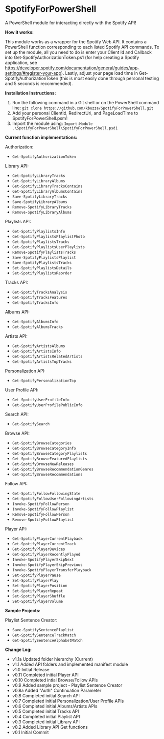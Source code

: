 SpotifyForPowerShell
====================
A PowerShell module for interacting directly with the Spotify API!

**How it works:**

This module works as a wrapper for the Spotify Web API. It contains a PowerShell function corresponding to each listed Spotify API commands. To set up the module, all you need to do is enter your Client Id and Callback into Get-SpotifyAuthorizationToken.ps1 (for help creating a Spotify application, see https://developer.spotify.com/documentation/general/guides/app-settings/#register-your-app). Lastly, adjust your page load time in Get-SpotifyAuthorizationToken (this is most easily done through personal testing and 5 seconds is recommended).

**Installation Instructions:**
1. Run the following command in a Git shell or on the PowerShell command line: `git clone https://github.com/kbuzza/SpotifyForPowerShell.git`
2. Add your personal ClientId, RedirectUri, and PageLoadTime to SpotifyForPowerShell.psm1
3. Import the module using: `Import-Module .\SpotifyForPowerShell\SpotifyForPowerShell.psd1`

**Current function implementations:**

Authorization:
- `Get-SpotifyAuthorizationToken`

Library API:
- `Get-SpotifyLibraryTracks`
- `Get-SpotifyLibraryAlbums`
- `Get-SpotifyLibraryTracksContains`
- `Get-SpotifyLibraryAlbumsContains`
- `Save-SpotifyLibraryTracks`
- `Save-SpotifyLibraryAlbums`
- `Remove-SpotifyLibraryTracks`
- `Remove-SpotifyLibraryAlbums`

Playlists API:
- `Get-SpotifyPlaylistsInfo`
- `Get-SpotifyPlaylistsPlaylistPhoto`
- `Get-SpotifyPlaylistsTracks`
- `Get-SpotifyPlaylistsUserPlaylists`
- `Remove-SpotifyPlaylistsTracks`
- `Save-SpotifyPlaylistsPlaylist`
- `Save-SpotifyPlaylistsTracks`
- `Set-SpotifyPlaylistsDetails`
- `Set-SpotifyPlaylistsReorder`

Tracks API:
- `Get-SpotifyTracksAnalysis`
- `Get-SpotifyTracksFeatures`
- `Get-SpotifyTracksInfo`

Albums API:
- `Get-SpotifyAlbumsInfo`
- `Get-SpotifyAlbumsTracks`

Artists API:
- `Get-SpotifyArtistsAlbums`
- `Get-SpotifyArtistsInfo`
- `Get-SpotifyArtistsRelatedArtists`
- `Get-SpotifyArtistsTopTracks`

Personalization API:
- `Get-SpotifyPersonalizationTop`

User Profile API:
- `Get-SpotifyUserProfileInfo`
- `Get-SpotifyUserProfilePublicInfo`

Search API:
- `Get-SpotifySearch`

Browse API:
- `Get-SpotifyBrowseCategories`
- `Get-SpotifyBrowseCategoryInfo`
- `Get-SpotifyBrowseCategoryPlaylists`
- `Get-SpotifyBrowseFeaturedPlaylists`
- `Get-SpotifyBrowseNewReleases`
- `Get-SpotifyBrowseRecommendationGenres`
- `Get-SpotifyBrowseRecommendations`

Follow API:
- `Get-SpotifyFollowFollowingState`
- `Get-SpotifyFollowUserFollowingArtists`
- `Invoke-SpotifyFollowPerson`
- `Invoke-SpotifyFollowPlaylist`
- `Remove-SpotifyFollowPerson`
- `Remove-SpotifyFollowPlaylist`

Player API:
- `Get-SpotifyPlayerCurrentPlayback`
- `Get-SpotifyPlayerCurrentTrack`
- `Get-SpotifyPlayerDevices`
- `Get-SpotifyPlayerRecentlyPlayed`
- `Invoke-SpotifyPlayerSkipNext`
- `Invoke-SpotifyPlayerSkipPrevious`
- `Invoke-SpotifyPlayerTransferPlayback`
- `Set-SpotifyPlayerPause`
- `Set-SpotifyPlayerPlay`
- `Set-SpotifyPlayerPosition`
- `Set-SpotifyPlayerRepeat`
- `Set-SpotifyPlayerShuffle`
- `Set-SpotifyPlayerVolume`

**Sample Projects:**

Playlist Sentence Creator:
- `Save-SpotifySentencePlaylist`
- `Get-SpotifySentenceTrackMatch`
- `Get-SpotifySentenceAlphabetMatch`

**Change Log:**
- v1.1a Updated folder hierarchy (Current)
- v1.1 Added API folders and implemented manifest module
- v1.0 Initial Release
- v0.11 Completed initial Player API
- v0.10 Completed intial Browse/Follow APIs
- v0.9 Added sample project - Playlist Sentence Creator
- v0.8a Added "Auth" Continuation Parameter
- v0.8 Completed initial Search API
- v0.7 Completed initial Personalization/User Profile APIs
- v0.6 Completed initial Albums/Artists APIs
- v0.5 Completed initial Tracks API
- v0.4 Completed initial Playlist API
- v0.3 Completed initial Library API
- v0.2 Added Library API Get functions
- v0.1 Initial Commit